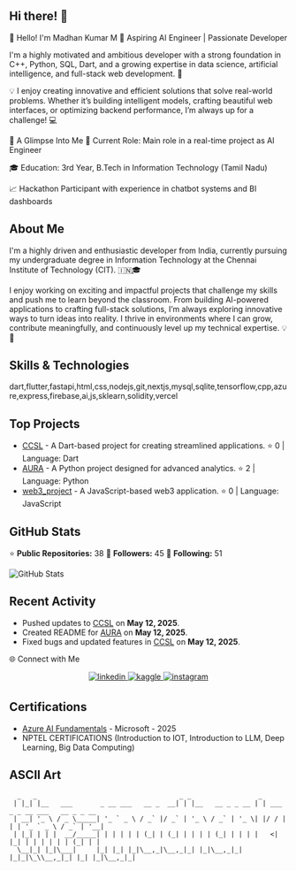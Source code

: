 ## Hi there! 👋

👋 Hello! I'm Madhan Kumar M
🎯 Aspiring AI Engineer | Passionate Developer 

I'm a highly motivated and ambitious developer with a strong foundation in C++, Python, SQL, Dart, and a growing expertise in data science, artificial intelligence, and full-stack web development. 🚀

💡 I enjoy creating innovative and efficient solutions that solve real-world problems. Whether it’s building intelligent models, crafting beautiful web interfaces, or optimizing backend performance, I’m always up for a challenge! 💻

🌟 A Glimpse Into Me
💼 Current Role: Main role in a real-time project as AI Engineer

🎓 Education: 3rd Year, B.Tech in Information Technology (Tamil Nadu)

📈 Hackathon Participant with experience in chatbot systems and BI dashboards


## About Me

I'm a highly driven and enthusiastic developer from India, currently pursuing my undergraduate degree in Information Technology at the Chennai Institute of Technology (CIT). 🇮🇳🎓

I enjoy working on exciting and impactful projects that challenge my skills and push me to learn beyond the classroom. From building AI-powered applications to crafting full-stack solutions, I’m always exploring innovative ways to turn ideas into reality. I thrive in environments where I can grow, contribute meaningfully, and continuously level up my technical expertise. 💡🚀

## Skills & Technologies

dart,flutter,fastapi,html,css,nodejs,git,nextjs,mysql,sqlite,tensorflow,cpp,azure,express,firebase,ai,js,sklearn,solidity,vercel

## Top Projects

- [CCSL](https://github.com/the-madhankumar/CCSL) - A Dart-based project for creating streamlined applications. ⭐ 0 | Language: Dart
- [AURA](https://github.com/the-madhankumar/AURA) - A Python project designed for advanced analytics. ⭐ 2 | Language: Python
- [web3_project](https://github.com/the-madhankumar/web3_project) - A JavaScript-based web3 application. ⭐ 0 | Language: JavaScript



## GitHub Stats

⭐ **Public Repositories:** 38
👥 **Followers:** 45
👤 **Following:** 51

![GitHub Stats](https://github-readme-stats.vercel.app/api?username=the-madhankumar&show_icons=true&theme=radical)

## Recent Activity

- Pushed updates to [CCSL](https://github.com/the-madhankumar/CCSL) on **May 12, 2025**.
- Created README for [AURA](https://github.com/the-madhankumar/AURA) on **May 12, 2025**.
- Fixed bugs and updated features in [CCSL](https://github.com/the-madhankumar/CCSL) on **May 12, 2025**.

🌐 Connect with Me
<div align="center"> <a href="https://www.linkedin.com/in/madhan-kumar-m-90381a257" target="_blank"> <img src="https://img.shields.io/badge/linkedin-%231E77B5.svg?&style=for-the-badge&logo=linkedin&logoColor=white" alt="linkedin" style="margin-bottom: 5px;" /> </a> <a href="https://www.kaggle.com/madhankumar789" target="_blank"> <img src="https://img.shields.io/badge/Kaggle-20BEFF.svg?&style=for-the-badge&logo=kaggle&logoColor=white" alt="kaggle" style="margin-bottom: 5px;" /> </a> <a href="https://www.instagram.com/the.cybersteve/" target="_blank"> <img src="https://img.shields.io/badge/instagram-%23E4405F.svg?&style=for-the-badge&logo=instagram&logoColor=white" alt="instagram" style="margin-bottom: 5px;" /> </a> </div>

## Certifications

- [Azure AI Fundamentals](https://learn.microsoft.com/en-us/users/themadhankumar/credentials/certification/azure-ai-fundamentals?tab=credentials-tab) - Microsoft - 2025
- NPTEL CERTIFICATIONS (Introduction to IOT, Introduction to LLM, Deep Learning, Big Data Computing)


## ASCII Art

```
  _   _                                    _ _                 _                               
 | |_| |__   ___       _ __ ___   __ _  __| | |__   __ _ _ __ | | ___   _ _ __ ___   __ _ _ __ 
 | __| '_ \ / _ \_____| '_ ` _ \ / _` |/ _` | '_ \ / _` | '_ \| |/ / | | | '_ ` _ \ / _` | '__|
 | |_| | | |  __/_____| | | | | | (_| | (_| | | | | (_| | | | |   <| |_| | | | | | | (_| | |   
  \__|_| |_|\___|     |_| |_| |_|\__,_|\__,_|_| |_|\__,_|_| |_|_|\_\\__,_|_| |_| |_|\__,_|_|   
                                                                                               
```
